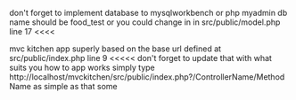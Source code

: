 don't forget to implement database to mysqlworkbench or php myadmin 
db name should be food_test or you could change in in src/public/model.php line 17 <<<<

mvc kitchen app superly based on the base url defined at src/public/index.php  line 9 <<<<<  don't forget to update that with what suits you 
how to app works simply type http://localhost/mvckitchen/src/public/index.php?/ControllerName/MethodName as simple as that some 
